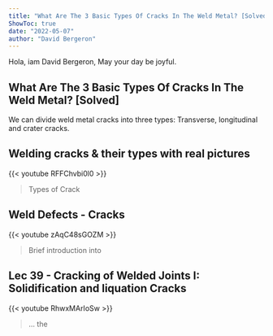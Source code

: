 ```yaml
---
title: "What Are The 3 Basic Types Of Cracks In The Weld Metal? [Solved]"
ShowToc: true 
date: "2022-05-07"
author: "David Bergeron" 
---
```


Hola, iam David Bergeron, May your day be joyful.
## What Are The 3 Basic Types Of Cracks In The Weld Metal? [Solved]
We can divide weld metal cracks into three types: Transverse, longitudinal and crater cracks.

## Welding cracks & their types with real pictures
{{< youtube RFFChvbi0l0 >}}
>Types of Crack

## Weld Defects - Cracks
{{< youtube zAqC48sGOZM >}}
>Brief introduction into 

## Lec 39 - Cracking of Welded Joints I: Solidification and liquation Cracks
{{< youtube RhwxMArIoSw >}}
>... the 

